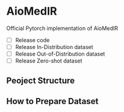 # AioMedIR

Official Pytorch implementation of AioMedIR

- [ ] Release code
- [ ] Release In-Distribution dataset
- [ ] Release Out-of-Distribution dataset
- [ ] Release Zero-shot dataset

## Peoject Structure

## How to Prepare Dataset
